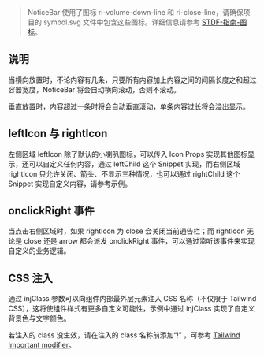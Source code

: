 > NoticeBar 使用了图标 ri-volume-down-line 和 ri-close-line，请确保项目的 symbol.svg 文件中包含这些图标。详细信息请参考 [STDF-指南-图标](https://stdf.design/#/guide/icon)。

## 说明

当横向放置时，不论内容有几条，只要所有内容加上内容之间的间隔长度之和超过容器宽度，NoticeBar 将会自动横向滚动，否则不滚动。

垂直放置时，内容超过一条时将会自动垂直滚动，单条内容过长将会溢出显示。

## leftIcon 与 rightIcon

左侧区域 leftIcon 除了默认的小喇叭图标，可以传入 Icon Props 实现其他图标显示，还可以自定义任何内容，通过 leftChild 这个 Snippet 实现，而右侧区域 rightIcon 只允许关闭、箭头、不显示三种情况，也可以通过 rightChild 这个 Snippet 实现自定义内容，请参考示例。

## onclickRight 事件

当点击右侧区域时，如果 rightIcon 为 close 会关闭当前通告栏；而 rightIcon 无论是 close 还是 arrow 都会派发 onclickRight 事件，可以通过监听该事件来实现自定义的业务逻辑。

## CSS 注入

通过 injClass 参数可以向组件内部最外层元素注入 CSS 名称（不仅限于 Tailwind CSS），这将使组件样式有更多自定义可能性，示例中通过 injClass 实现了自定义背景色与文字颜色。

若注入的 class 没生效，请在注入的 class 名称前添加“!” ，可参考 [Tailwind Important modifier](https://tailwindcss.com/docs/configuration#important-modifier)。
